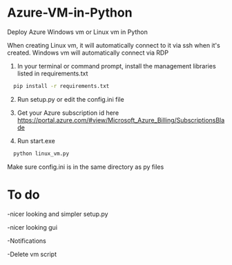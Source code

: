 
# Azure-VM-in-Python
Deploy Azure Windows vm or Linux vm in Python

When creating Linux vm, it will automatically connect to it via ssh when it's created.
Windows vm will automatically connect via RDP

1. In your terminal or command prompt, install the management libraries listed in requirements.txt


```bash
  pip install -r requirements.txt
```



2. Run setup.py or edit the config.ini file

3. Get your Azure subscription id here https://portal.azure.com/#view/Microsoft_Azure_Billing/SubscriptionsBlade

4. Run start.exe

```bash
  python linux_vm.py
```


Make sure config.ini is in the same directory as py files



# To do

-nicer looking and simpler setup.py

-nicer looking gui

-Notifications

-Delete vm script
